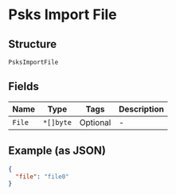 
# Psks Import File

## Structure

`PsksImportFile`

## Fields

| Name | Type | Tags | Description |
|  --- | --- | --- | --- |
| `File` | `*[]byte` | Optional | - |

## Example (as JSON)

```json
{
  "file": "file0"
}
```

